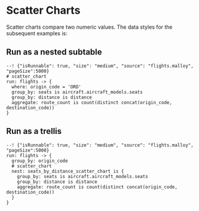 # Scatter Charts

Scatter charts compare two numeric values. The data styles for the subsequent examples is:

## Run as a nested subtable

```malloy
--! {"isRunnable": true, "size": "medium", "source": "flights.malloy", "pageSize":5000}
# scatter_chart
run: flights -> {
  where: origin_code = 'ORD'
  group_by: seats is aircraft.aircraft_models.seats
  group_by: distance is distance
  aggregate: route_count is count(distinct concat(origin_code, destination_code))
}
```

## Run as a trellis

```malloy
--! {"isRunnable": true, "size": "medium", "source": "flights.malloy", "pageSize":5000}
run: flights -> {
  group_by: origin_code
  # scatter_chart
  nest: seats_by_distance_scatter_chart is {
    group_by: seats is aircraft.aircraft_models.seats
    group_by: distance is distance
    aggregate: route_count is count(distinct concat(origin_code, destination_code))
  }
}
```
